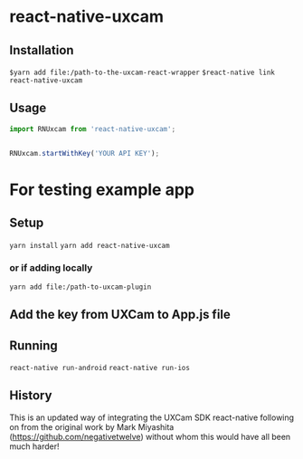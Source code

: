 # react-native-uxcam

## Installation
`$yarn add file:/path-to-the-uxcam-react-wrapper`
`$react-native link react-native-uxcam`

## Usage
```javascript
import RNUxcam from 'react-native-uxcam';


RNUxcam.startWithKey('YOUR API KEY');
```
# For testing example app
## Setup
`yarn install`
`yarn add react-native-uxcam`
### or if adding locally
`yarn add file:/path-to-uxcam-plugin`

## Add the key from UXCam to App.js file

## Running
`react-native run-android`
`react-native run-ios`


## History
This is an updated way of integrating the UXCam SDK react-native following on from the original work by Mark Miyashita (https://github.com/negativetwelve) without whom this would have all been much harder!
